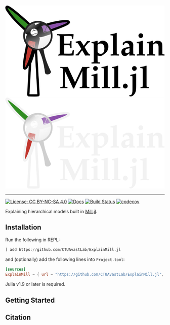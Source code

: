<p align="center">
  <img src="https://github.com/CTUAvastLab/ExplainMill.jl/raw/main/docs/src/assets/logo.svg#gh-light-mode-only" alt="ExplainMill.jl logo"/>
  <img src="https://github.com/CTUAvastLab/ExplainMill.jl/raw/main/docs/src/assets/logo-dark.svg#gh-dark-mode-only" alt="ExplainMill.jl logo"/>
</p>

---

[![License: CC BY-NC-SA 4.0](https://img.shields.io/badge/License-CC_BY--NC--SA_4.0-lightgrey.svg)](https://github.com/CTUAvastLab/ExplainMill.jl/blob/main/LICENSE.md)
[![Docs](https://img.shields.io/badge/docs-stable-blue.svg)](https://CTUAvastLab.github.io/ExplainMill.jl/stable)
[![Build Status](https://github.com/CTUAvastLab/ExplainMill.jl/actions/workflows/ci.yml/badge.svg)](https://github.com/CTUAvastLab/ExplainMill.jl/actions/workflows/ci.yml)
[![codecov](https://codecov.io/gh/CTUAvastLab/ExplainMill.jl/graph/badge.svg?token=macUeQvm8N)](https://codecov.io/gh/CTUAvastLab/ExplainMill.jl)

Explaining hierarchical models built in [Mill.jl](https://github.com/CTUAvastLab/Mill.jl).

## Installation

Run the following in REPL:

```julia
] add https://github.com/CTUAvastLab/ExplainMill.jl
```

and (optionally) add the following lines into `Project.toml`:

```toml
[sources]
ExplainMill = { url = "https://github.com/CTUAvastLab/ExplainMill.jl", rev = "main" }
```

Julia v1.9 or later is required.

## Getting Started

## Citation


